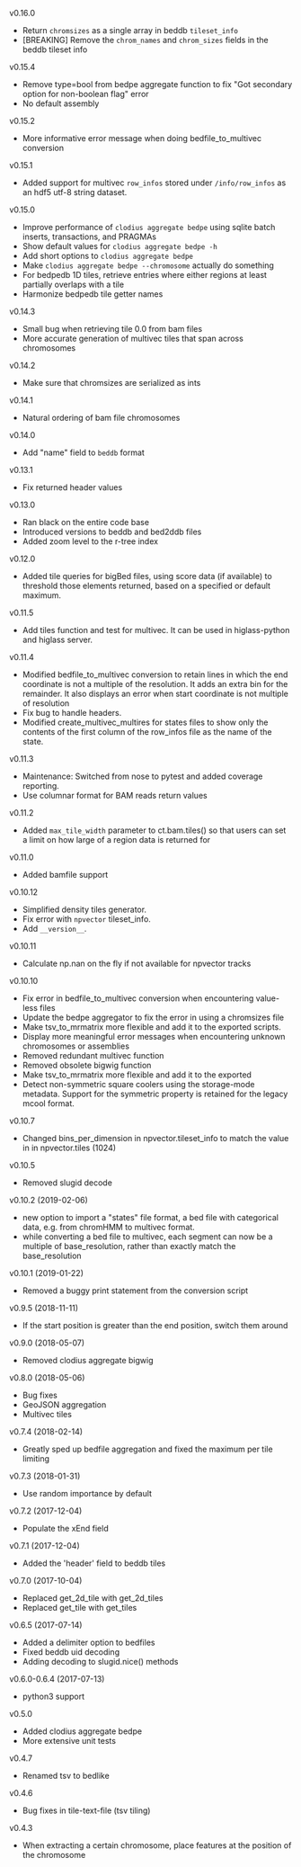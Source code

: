 v0.16.0

- Return `chromsizes` as a single array in beddb `tileset_info`
- [BREAKING] Remove the `chrom_names` and `chrom_sizes` fields in the beddb tileset info

v0.15.4

- Remove type=bool from bedpe aggregate function to fix "Got secondary option for non-boolean flag" error
- No default assembly

v0.15.2

- More informative error message when doing bedfile_to_multivec conversion

v0.15.1

- Added support for multivec `row_infos` stored under `/info/row_infos` as an hdf5 utf-8 string dataset.

v0.15.0

- Improve performance of `clodius aggregate bedpe` using sqlite batch inserts, transactions, and PRAGMAs
- Show default values for `clodius aggregate bedpe -h`
- Add short options to `clodius aggregate bedpe`
- Make `clodius aggregate bedpe --chromosome` actually do something
- For bedpedb 1D tiles, retrieve entries where either regions at least partially overlaps with a tile
- Harmonize bedpedb tile getter names

v0.14.3

- Small bug when retrieving tile 0.0 from bam files
- More accurate generation of multivec tiles that span across chromosomes

v0.14.2

- Make sure that chromsizes are serialized as ints

v0.14.1

- Natural ordering of bam file chromosomes

v0.14.0

- Add "name" field to `beddb` format

v0.13.1

- Fix returned header values

v0.13.0

- Ran black on the entire code base
- Introduced versions to beddb and bed2ddb files
- Added zoom level to the r-tree index

v0.12.0

- Added tile queries for bigBed files, using score data (if available) to threshold those elements returned, based on a specified or default maximum.

v0.11.5

- Add tiles function and test for multivec. It can be used in higlass-python and higlass server.

v0.11.4

- Modified bedfile_to_multivec conversion to retain lines in which the end coordinate is not a multiple of the resolution.
  It adds an extra bin for the remainder. It also displays an error when start coordinate is not multiple of resolution
- Fix bug to handle headers.
- Modified create_multivec_multires for states files to show only the contents of the first column of the row_infos file as the name of the state.

v0.11.3

- Maintenance: Switched from nose to pytest and added coverage reporting.
- Use columnar format for BAM reads return values

v0.11.2

- Added `max_tile_width` parameter to ct.bam.tiles() so that users can set a
  limit on how large of a region data is returned for

v0.11.0

- Added bamfile support

v0.10.12

- Simplified density tiles generator.
- Fix error with `npvector` tileset_info.
- Add `__version__`.

v0.10.11

- Calculate np.nan on the fly if not available for npvector tracks

v0.10.10

- Fix error in bedfile_to_multivec conversion when encountering value-less files
- Update the bedpe aggregator to fix the error in using a chromsizes file
- Make tsv_to_mrmatrix more flexible and add it to the exported scripts.
- Display more meaningful error messages when encountering unknown chromosomes or assemblies
- Removed redundant multivec function
- Removed obsolete bigwig function
- Make tsv_to_mrmatrix more flexible and add it to the exported
- Detect non-symmetric square coolers using the storage-mode metadata. Support for the symmetric property is retained for the legacy mcool format.

v0.10.7

- Changed bins_per_dimension in npvector.tileset_info to match the value in
in npvector.tiles (1024)

v0.10.5

- Removed slugid decode

v0.10.2 (2019-02-06)

- new option to import a "states" file format, a bed file with categorical data, e.g. from chromHMM to multivec format.
- while converting a bed file to multivec, each segment can now be a multiple of base_resolution,
rather than exactly match the base_resolution

v0.10.1 (2019-01-22)

- Removed a buggy print statement from the conversion script

v0.9.5 (2018-11-11)

- If the start position is greater than the end position, switch them around

v0.9.0 (2018-05-07)

- Removed clodius aggregate bigwig

v0.8.0 (2018-05-06)

- Bug fixes
- GeoJSON aggregation
- Multivec tiles

v0.7.4 (2018-02-14)

- Greatly sped up bedfile aggregation and fixed the maximum per tile limiting

v0.7.3 (2018-01-31)

- Use random importance by default

v0.7.2 (2017-12-04)

- Populate the xEnd field

v0.7.1 (2017-12-04)

- Added the 'header' field to beddb tiles

v0.7.0 (2017-10-04)

- Replaced get_2d_tile with get_2d_tiles
- Replaced get_tile with get_tiles

v0.6.5 (2017-07-14)

- Added a delimiter option to bedfiles
- Fixed beddb uid decoding
- Adding decoding to slugid.nice() methods

v0.6.0-0.6.4 (2017-07-13)

- python3 support

v0.5.0

- Added clodius aggregate bedpe
- More extensive unit tests

v0.4.7

- Renamed tsv to bedlike

v0.4.6

- Bug fixes in tile-text-file (tsv tiling)

v0.4.3

- When extracting a certain chromosome, place features at the position of the
chromosome
